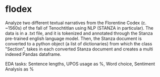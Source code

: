 # flodex
Analyze two different textual narratives from the Florentine Codex (c. ~1560s) of the fall of Tenochtitlan using NLP (STANZA in particular).
The data is in a .txt file, and it is tokenized and annotated through the Stanza pre-trained english language model. Then, the Stanza document is converted to a python object (a list of dictionaries) from which the class "Section", takes in each converted Stanza document and creates a multi indexed Pandas dataframe.

EDA tasks: Sentence lengths, UPOS usage as %, Word choice, Sentiment Analysis as % 


